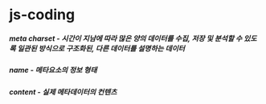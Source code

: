 # js-coding

##### meta charset - 시간이 지남에 따라 많은 양의 데이터를 수집, 저장 및 분석할 수 있도록 일관된 방식으로 구조화된, 다른 데이터를 설명하는 데이터 

##### name - 메타요소의 정보 형태

##### content - 실제 메타데이터의 컨텐츠